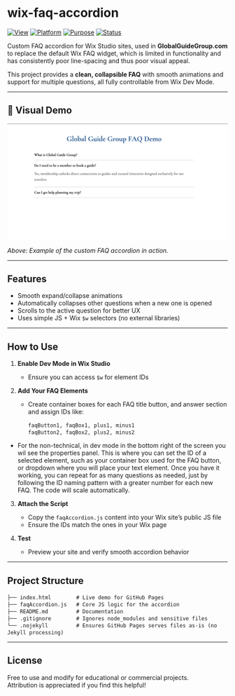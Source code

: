 # wix-faq-accordion

[![View](https://img.shields.io/badge/View-Live%20Demo-blue)](https://wialtd.github.io/wix-faq-accordion/)
[![Platform](https://img.shields.io/badge/Platform-Wix%20Studio-lightgrey)]()
[![Purpose](https://img.shields.io/badge/Purpose-Educational-gold)]()
[![Status](https://img.shields.io/badge/Status-Demo-green)]()


Custom FAQ accordion for Wix Studio sites, used in **GlobalGuideGroup.com** to replace the
default Wix FAQ widget, which is limited in functionality and has consistently poor line-spacing and thus poor visual appeal.

This project provides a **clean, collapsible FAQ** with smooth animations and support for multiple questions, all fully controllable from Wix Dev Mode.

---
## 📸 Visual Demo

![FAQ Accordion Screenshot](assets/demo-screenshot.png)

*Above: Example of the custom FAQ accordion in action.*

---

## Features

- Smooth expand/collapse animations  
- Automatically collapses other questions when a new one is opened  
- Scrolls to the active question for better UX  
- Uses simple JS + Wix `$w` selectors (no external libraries)

---

## How to Use

1. **Enable Dev Mode in Wix Studio**  
   - Ensure you can access `$w` for element IDs

2. **Add Your FAQ Elements**
   - Create container boxes for each FAQ title button, and answer section and assign IDs like:
     ```
     faqButton1, faqBox1, plus1, minus1
     faqButton2, faqBox2, plus2, minus2
     ```
- For the non-technical, in dev mode in the bottom right of the screen you wil see the properties panel. This is where you can set the ID of a selected element, such as your container box used for the FAQ button, or dropdown where you will place your text element. Once you have it working, you can repeat for as many questions as needed, just by following the ID naming pattern with a greater number for each new FAQ. The code will scale automatically. 

3. **Attach the Script**
   - Copy the `faqAccordion.js` content into your Wix site’s public JS file  
   - Ensure the IDs match the ones in your Wix page

4. **Test**
   - Preview your site and verify smooth accordion behavior

---

## Project Structure

```
├── index.html        # Live demo for GitHub Pages
├── faqAccordion.js   # Core JS logic for the accordion
├── README.md         # Documentation
├── .gitignore        # Ignores node_modules and sensitive files
└── .nojekyll         # Ensures GitHub Pages serves files as-is (no Jekyll processing)
```
---

## License

Free to use and modify for educational or commercial projects.  
Attribution is appreciated if you find this helpful!
